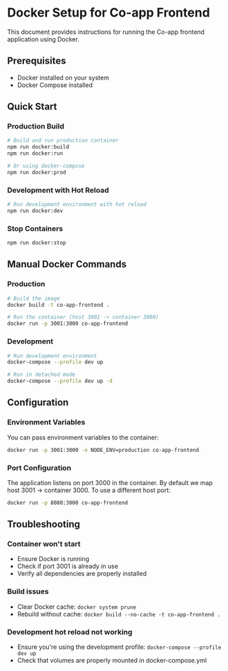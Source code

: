 # Docker Setup for Co-app Frontend

This document provides instructions for running the Co-app frontend application using Docker.

## Prerequisites

- Docker installed on your system
- Docker Compose installed

## Quick Start

### Production Build

```bash
# Build and run production container
npm run docker:build
npm run docker:run

# Or using docker-compose
npm run docker:prod
```

### Development with Hot Reload

```bash
# Run development environment with hot reload
npm run docker:dev
```

### Stop Containers

```bash
npm run docker:stop
```

## Manual Docker Commands

### Production

```bash
# Build the image
docker build -t co-app-frontend .

# Run the container (host 3001 -> container 3000)
docker run -p 3001:3000 co-app-frontend
```

### Development

```bash
# Run development environment
docker-compose --profile dev up

# Run in detached mode
docker-compose --profile dev up -d
```

## Configuration

### Environment Variables

You can pass environment variables to the container:

```bash
docker run -p 3001:3000 -e NODE_ENV=production co-app-frontend
```

### Port Configuration

The application listens on port 3000 in the container. By default we map host 3001 -> container 3000. To use a different host port:

```bash
docker run -p 8080:3000 co-app-frontend
```

## Troubleshooting

### Container won't start
- Ensure Docker is running
- Check if port 3001 is already in use
- Verify all dependencies are properly installed

### Build issues
- Clear Docker cache: `docker system prune`
- Rebuild without cache: `docker build --no-cache -t co-app-frontend .`

### Development hot reload not working
- Ensure you're using the development profile: `docker-compose --profile dev up`
- Check that volumes are properly mounted in docker-compose.yml
